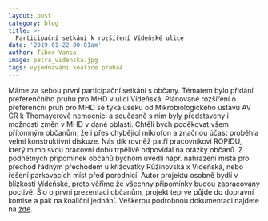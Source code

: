```yaml
---
layout: post
category: blog
title: >-  
  Participační setkání k rozšíření Vídeňské ulice
date: '2019-01-22 00:01am'
author: Tibor Vansa
image: petra_videnska.jpg
tags: vyjednavani koalice praha4 
---
```


Máme za sebou první participační setkání s občany. Tématem bylo přidání preferenčního pruhu pro MHD v ulici Vídeňská. Plánované rozšíření o preferenční pruh pro MHD se týká úseku od Mikrobiologického ústavu AV ČR k Thomayerově nemocnici a současně s ním byly představeny i možnosti změn v MHD v dané oblasti. Chtěli bych poděkovat všem přítomným občanům, že i přes chybějící mikrofon a značnou účast proběhla velmi konstruktivní diskuze. Nás dík rovněž patří pracovníkovi ROPIDU, který mimo svou pracovní dobu trpělivě odpovídal na otázky občanů. Z podnětných připomínek občanů bychom uvedli např. nahrazení místa pro přechod řádným přechodem u křižovatky Růžinovská x Vídeňská, nebo řešení parkovacích míst před porodnicí. Autor projektu osobně bydlí v blízkosti Vídeňské, proto věříme že všechny připomínky budou zapracovány poctivě. Šlo o první prezentaci občanům, projekt teprve půjde do dopravní komise a pak na koaliční jednání. Veškerou podrobnou dokumentaci najdete na [zde](https://drive.google.com/open?id=1MwW2qQob08OFmU9UCUNDMV1K5sUqwTXm). 
